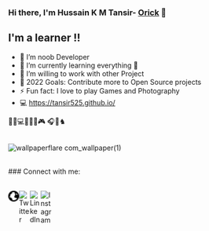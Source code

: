 ### Hi there, I'm Hussain K M Tansir- [Orick][website] 👋

## I'm a learner !!

- 🔭 I’m noob Developer
- 🌱 I’m currently learning everything 🤣
- 👯 I’m willing to work with other Project
- 🥅 2022 Goals: Contribute more to Open Source projects
- ⚡ Fun fact: I love to play Games and Photography
- 💻 https://tansir525.github.io/

🤵🏻💻🏋🏻‍♀️🎮 🎧📸♞
<br />
<br />

![wallpaperflare com_wallpaper(1)](https://user-images.githubusercontent.com/44799410/126024174-7375cc2b-684d-473d-958f-d03121d90e8f.jpg)


<br />
### Connect with me:
<br />
<br />


[<img align="left" alt="codeSTACKr.com" width="22px" src="https://raw.githubusercontent.com/iconic/open-iconic/master/svg/globe.svg" />][website]
[<img align="left" alt="Twitter" width="22px" src="https://cdn.jsdelivr.net/npm/simple-icons@v3/icons/twitter.svg" />][twitter]
[<img align="left" alt="LinkedIn" width="22px" src="https://cdn.jsdelivr.net/npm/simple-icons@v3/icons/linkedin.svg" />][linkedin]
[<img align="left" alt="Instagram" width="22px" src="https://cdn.jsdelivr.net/npm/simple-icons@v3/icons/instagram.svg" />][instagram]

<br />
<br />

[website]: https://tansir525.github.io/Hussain-K-M-Tansir-Resume/
[twitter]: https://twitter.com/orick2000
[instagram]: https://www.instagram.com/tansir_orick/
[linkedin]: https://www.linkedin.com/in/hussain-k-m-tansir-559343194/
